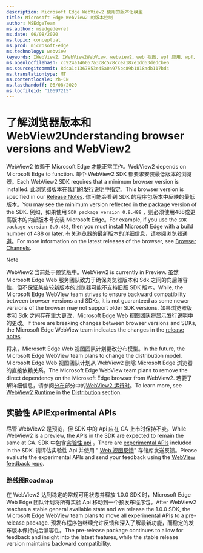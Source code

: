 ```yaml
---
description: Microsoft Edge WebView2 使用的版本化模型
title: Microsoft Edge WebView2 的版本控制
author: MSEdgeTeam
ms.author: msedgedevrel
ms.date: 06/08/2020
ms.topic: conceptual
ms.prod: microsoft-edge
ms.technology: webview
keywords: IWebView2、IWebView2WebView、webview2、web 视图、wpf 应用、wpf、edge、ICoreWebView2、ICoreWebView2Host、浏览器控件、边缘 html
ms.openlocfilehash: cc924a146057a3c8c578ccea187e1dd63dedcbe6
ms.sourcegitcommit: 8dca1c1367853e45a0a975bc89b1818adb117bd4
ms.translationtype: MT
ms.contentlocale: zh-CN
ms.lasthandoff: 06/08/2020
ms.locfileid: "10697215"
---
```

# <span data-ttu-id="6dce3-104">了解浏览器版本和 WebView2</span><span class="sxs-lookup"><span data-stu-id="6dce3-104">Understanding browser versions and WebView2</span></span>  

<span data-ttu-id="6dce3-105">WebView2 依赖于 Microsoft Edge 才能正常工作。</span><span class="sxs-lookup"><span data-stu-id="6dce3-105">WebView2 depends on Microsoft Edge to function.</span></span>  <span data-ttu-id="6dce3-106">每个 WebView2 SDK 都要求安装最低版本的浏览器。</span><span class="sxs-lookup"><span data-stu-id="6dce3-106">Each WebView2 SDK requires that a minimum browser version is installed.</span></span>  <span data-ttu-id="6dce3-107">此浏览器版本在我们的[发行说明][Webview2Releasenotes]中指定。</span><span class="sxs-lookup"><span data-stu-id="6dce3-107">This browser version is specified in our [Release Notes][Webview2Releasenotes].</span></span>  <span data-ttu-id="6dce3-108">你可能会看到 SDK 的程序包版本中反映的最低版本。</span><span class="sxs-lookup"><span data-stu-id="6dce3-108">You may see the minimum version reflected in the package version of the SDK.</span></span>  <span data-ttu-id="6dce3-109">例如，如果使用 `SDK package version 0.9.488` ，则必须使用488或更高版本的内部版本号安装 Microsoft Edge。</span><span class="sxs-lookup"><span data-stu-id="6dce3-109">For example, if you use the `SDK package version 0.9.488`, then you must install Microsoft Edge with a build number of 488 or later.</span></span>  <span data-ttu-id="6dce3-110">有关浏览器的最新版本的详细信息，请参阅[浏览器通道][DeployedgeChannels]。</span><span class="sxs-lookup"><span data-stu-id="6dce3-110">For more information on the latest releases of the browser, see [Browser Channels][DeployedgeChannels].</span></span>  

> [!NOTE]
> <span data-ttu-id="6dce3-111">WebView2 当前处于预览版中。</span><span class="sxs-lookup"><span data-stu-id="6dce3-111">WebView2 is currently in Preview.</span></span>  <span data-ttu-id="6dce3-112">虽然 Microsoft Edge Web 服务团队致力于确保浏览器版本和 Sdk 之间的向后兼容性，但不保证某些较新版本的浏览器可能不支持旧版 SDK 版本。</span><span class="sxs-lookup"><span data-stu-id="6dce3-112">While, the Microsoft Edge WebView team strives to ensure backward compatibility between browser versions and SDKs, it is not guaranteed as some newer versions of the browser may not support older SDK versions.</span></span>  <span data-ttu-id="6dce3-113">如果浏览器版本和 Sdk 之间存在重大更改，Microsoft Edge Web 视图团队将显示[发行说明][Webview2Releasenotes]中的更改。</span><span class="sxs-lookup"><span data-stu-id="6dce3-113">If there are breaking changes between browser versions and SDKs, the Microsoft Edge WebView team indicates the changes in the [release notes][Webview2Releasenotes].</span></span>  

<span data-ttu-id="6dce3-114">将来，Microsoft Edge Web 视图团队计划更改分布模型。</span><span class="sxs-lookup"><span data-stu-id="6dce3-114">In the future, the Microsoft Edge WebView team plans to change the distribution model.</span></span>  <span data-ttu-id="6dce3-115">Microsoft Edge Web 视图团队计划从 WebView2 删除 Microsoft Edge 浏览器的直接依赖关系。</span><span class="sxs-lookup"><span data-stu-id="6dce3-115">The Microsoft Edge WebView team plans to remove the direct dependency on the Microsoft Edge browser from WebView2.</span></span>  <span data-ttu-id="6dce3-116">若要了解详细信息，请参阅[分布][Webview2Distibution]部分中的[WebView2 运行时][Webview2IndexEdgeRuntime]。</span><span class="sxs-lookup"><span data-stu-id="6dce3-116">To learn more, see [WebView2 Runtime][Webview2IndexEdgeRuntime] in the [Distribution][Webview2Distibution] section.</span></span>  

## <span data-ttu-id="6dce3-117">实验性 API</span><span class="sxs-lookup"><span data-stu-id="6dce3-117">Experimental APIs</span></span>  

<span data-ttu-id="6dce3-118">尽管 WebView2 是预览，但 SDK 中的 Api 应在 GA 上市时保持不变。</span><span class="sxs-lookup"><span data-stu-id="6dce3-118">While WebView2 is a preview, the APIs in the SDK are expected to remain the same at GA.</span></span>  <span data-ttu-id="6dce3-119">SDK 中包含[实验性 api][Webview2ReferenceWin3209538Experimental] 。</span><span class="sxs-lookup"><span data-stu-id="6dce3-119">There are [experimental APIs][Webview2ReferenceWin3209538Experimental] included in the SDK.</span></span>  <span data-ttu-id="6dce3-120">请评估实验性 Api 并使用 " [Web 视图反馈][GithubMicrosoftedgeWebviewfeedback]" 存储库发送反馈。</span><span class="sxs-lookup"><span data-stu-id="6dce3-120">Please evaluate the experimental APIs and send your feedback using the [WebView feedback repo][GithubMicrosoftedgeWebviewfeedback].</span></span>  

### <span data-ttu-id="6dce3-121">路线图</span><span class="sxs-lookup"><span data-stu-id="6dce3-121">Roadmap</span></span>  

<span data-ttu-id="6dce3-122">在 WebView2 达到稳定的常规可用状态并释放 1.0.0 SDK 时，Microsoft Edge Web Edge 团队计划将所有实验 Api 移动到一个预发布程序包。</span><span class="sxs-lookup"><span data-stu-id="6dce3-122">After WebView2 reaches a stable general available state and we release the 1.0.0 SDK, the Microsoft Edge WebView team plans to move all experimental APIs to a pre-release package.</span></span>  <span data-ttu-id="6dce3-123">预发布程序包继续允许反馈和深入了解最新功能，而稳定的发布版本保持向后兼容性。</span><span class="sxs-lookup"><span data-stu-id="6dce3-123">The pre-release package continues to allow for feedback and insight into the latest features, while the stable release version maintains backward compatibility.</span></span>  

<!--links -->

[Webview2Distibution]: ./distribution.md "使用 WebView2 | 的应用程序的分发Microsoft 文档"  
[Webview2IndexEdgeRuntime]: ./distribution.md#microsoft-edge-webview2-runtime "Microsoft Edge WebView2 运行时-使用 WebView2 | 的应用程序分发Microsoft 文档"  
[Webview2ReferenceWin3209538Experimental]: ../reference/win32/0-9-538-reference-webview2.md#experimental "实验性引用（WebView2） |Microsoft 文档"  
[Webview2Releasenotes]: ../releasenotes.md "WebView2 SDK 的发行说明 |Microsoft 文档"  

[DeployedgeChannels]: /deployedge/microsoft-edge-channels "Microsoft Edge 频道概述 |Microsoft 文档"  

[GithubMicrosoftedgeWebviewfeedback]: https://github.com/MicrosoftEdge/WebViewFeedback "Web 视图反馈-MicrosoftEdge/WebViewFeedback |GitHub"  
